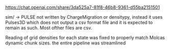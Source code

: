 https://chat.openai.com/share/3da525a7-81f8-46b8-9361-d55ba2151501

sim/ -> PULSE not written by ChargeMigration or densitypy, instead it uses Pulses3D which does not output a csv format
file and it is expected to remain as such. Most ofther files are csv.

Reading of grid densities for each state was fixed to properly match Molcas dynamic chunk sizes. the entire pipeline was
streamlined  